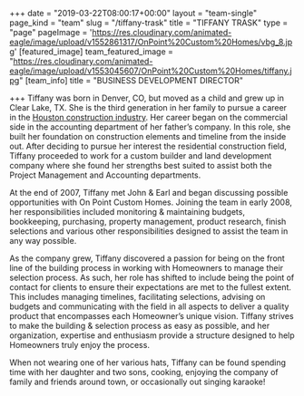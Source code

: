 +++
date = "2019-03-22T08:00:17+00:00"
layout = "team-single"
page_kind = "team"
slug = "/tiffany-trask"
title = "TIFFANY TRASK"
type = "page"
pageImage = 'https://res.cloudinary.com/animated-eagle/image/upload/v1552861317/OnPoint%20Custom%20Homes/vbg_8.jpg'
[featured_image]
team_featured_image = "https://res.cloudinary.com/animated-eagle/image/upload/v1553045607/OnPoint%20Custom%20Homes/tiffany.jpg"
[team_info]
title = "BUSINESS DEVELOPMENT DIRECTOR"

+++
Tiffany was born in Denver, CO, but moved as a child and grew up in Clear Lake, TX. She is the third generation in her family to pursue a career in the [Houston construction industry](https://onpointcustomhomes.com/current-homes/). Her career began on the commercial side in the accounting department of her father’s company. In this role, she built her foundation on construction elements and timeline from the inside out. After deciding to pursue her interest the residential construction field, Tiffany proceeded to work for a custom builder and land development company where she found her strengths best suited to assist both the Project Management and Accounting departments.

At the end of 2007, Tiffany met John & Earl and began discussing possible opportunities with On Point Custom Homes. Joining the team in early 2008, her responsibilities included monitoring & maintaining budgets, bookkeeping, purchasing, property management, product research, finish selections and various other responsibilities designed to assist the team in any way possible.

As the company grew, Tiffany discovered a passion for being on the front line of the building process in working with Homeowners to manage their selection process. As such, her role has shifted to include being the point of contact for clients to ensure their expectations are met to the fullest extent. This includes managing timelines, facilitating selections, advising on budgets and communicating with the field in all aspects to deliver a quality product that encompasses each Homeowner’s unique vision. Tiffany strives to make the building & selection process as easy as possible, and her organization, expertise and enthusiasm provide a structure designed to help Homeowners truly enjoy the process.

When not wearing one of her various hats, Tiffany can be found spending time with her daughter and two sons, cooking, enjoying the company of family and friends around town, or occasionally out singing karaoke!